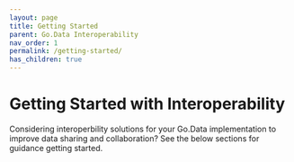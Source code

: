 ```yaml
---
layout: page
title: Getting Started
parent: Go.Data Interoperability
nav_order: 1
permalink: /getting-started/
has_children: true
---
```


# Getting Started with Interoperability
Considering interoperbility solutions for your Go.Data implementation to improve data sharing and collaboration? 
See the below sections for guidance getting started. 
